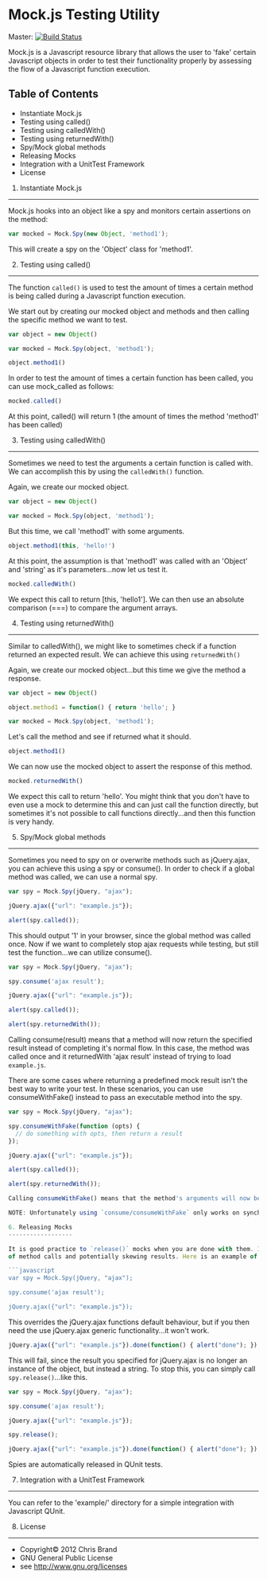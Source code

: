 Mock.js Testing Utility
=================

Master: [![Build Status](https://secure.travis-ci.org/arcturial/mock.js.png?branch=master)](http://travis-ci.org/arcturial/mock.js)

Mock.js is a Javascript resource library that allows the user to
'fake' certain Javascript objects in order to test their functionality
properly by assessing the flow of a Javascript function execution.

Table of Contents
-----------------
* Instantiate Mock.js
* Testing using called()
* Testing using calledWith()
* Testing using returnedWith()
* Spy/Mock global methods
* Releasing Mocks
* Integration with a UnitTest Framework
* License


1. Instantiate Mock.js
------------------

Mock.js hooks into an object like a spy and monitors certain assertions on the method:

```javascript
var mocked = Mock.Spy(new Object, 'method1');
```

This will create a spy on the 'Object' class for 'method1'.

2. Testing using called()
------------------

The function `called()` is used to test the amount of times a certain method is being called during a
Javascript function execution.

We start out by creating our mocked object and methods and then calling the specific method we want to test.

```javascript
var object = new Object()

var mocked = Mock.Spy(object, 'method1');

object.method1()
```

In order to test the amount of times a certain function has been called, you can use mock_called as follows:

```javascript
mocked.called()
```

At this point, called() will return 1 (the amount of times the method 'method1' has been called)

3. Testing using calledWith()
------------------

Sometimes we need to test the arguments a certain function is called with. We can accomplish this by using the `calledWith()` function.

Again, we create our mocked object.

```javascript
var object = new Object()

var mocked = Mock.Spy(object, 'method1');
```

But this time, we call 'method1' with some arguments.

```javascript
object.method1(this, 'hello!')
```

At this point, the assumption is that 'method1' was called with an 'Object' and 'string' as it's parameters...now let us test it.

```javascript
mocked.calledWith()
```

We expect this call to return [this, 'hello1']. We can then use an absolute comparison (===) to compare the argument arrays.

4. Testing using returnedWith()
------------------

Similar to calledWith(), we might like to sometimes check if a function returned an expected result. We can achieve this using `returnedWith()`

Again, we create our mocked object...but this time we give the method a response.

```javascript
var object = new Object()

object.method1 = function() { return 'hello'; }

var mocked = Mock.Spy(object, 'method1');
```

Let's call the method and see if returned what it should.

```javascript
object.method1()
```

We can now use the mocked object to assert the response of this method.

```javascript
mocked.returnedWith()
```

We expect this call to return 'hello'. You might think that you don't have to even use a mock to determine this
and can just call the function directly, but sometimes it's not possible to call functions directly...and then this
function is very handy.

5. Spy/Mock global methods
------------------

Sometimes you need to spy on or overwrite methods such as jQuery.ajax, you can achieve this using a spy or consume().
In order to check if a global method was called, we can use a normal spy.

```javascript
var spy = Mock.Spy(jQuery, "ajax");

jQuery.ajax({"url": "example.js"});

alert(spy.called());
```

This should output '1' in your browser, since the global method was called once. Now if we want to completely stop
ajax requests while testing, but still test the function...we can utilize consume().

```javascript
var spy = Mock.Spy(jQuery, "ajax");

spy.consume('ajax result');

jQuery.ajax({"url": "example.js"});

alert(spy.called());

alert(spy.returnedWith());
```

Calling consume(result) means that a method will now return the specified result instead of completing it's normal flow. In this case,
the method was called once and it returnedWith 'ajax result' instead of trying to load `example.js`.

There are some cases where returning a predefined mock result isn't the best way to write your test.  In these scenarios, you can use consumeWithFake() instead to pass an executable method into the spy.

```javascript
var spy = Mock.Spy(jQuery, "ajax");

spy.consumeWithFake(function (opts) {
  // do something with opts, then return a result
});

jQuery.ajax({"url": "example.js"});

alert(spy.called());

alert(spy.returnedWith());

Calling consumeWithFake() means that the method's arguments will now be passed to the mocked method, and returnedWith() will be that method's return value.

NOTE: Unfortunately using `consume/consumeWithFake` only works on synchronous ajax request for now.

6. Releasing Mocks
------------------

It is good practice to `release()` mocks when you are done with them. If you don't release mocks and spies, they will sit around silently keeping track
of method calls and potentially skewing results. Here is an example of a unreleased spy that will cause your test to fail.

```javascript
var spy = Mock.Spy(jQuery, "ajax");

spy.consume('ajax result');

jQuery.ajax({"url": "example.js"});
```

This overrides the jQuery.ajax functions default behaviour, but if you then need the use jQuery.ajax generic functionality...it won't work.

```javascript
jQuery.ajax({"url": "example.js"}).done(function() { alert("done"); });
```

This will fail, since the result you specified for jQuery.ajax is no longer an instance of the object, but instead a string. To stop this, you can simply call
` spy.release() `...like this.

```javascript
var spy = Mock.Spy(jQuery, "ajax");

spy.consume('ajax result');

jQuery.ajax({"url": "example.js"});

spy.release();

jQuery.ajax({"url": "example.js"}).done(function() { alert("done"); });
```

Spies are automatically released in QUnit tests.


7. Integration with a UnitTest Framework
------------------

You can refer to the 'example/' directory for a simple integration with Javascript QUnit.

8. License
------------------

* Copyright© 2012 Chris Brand
* GNU General Public License
* see http://www.gnu.org/licenses

